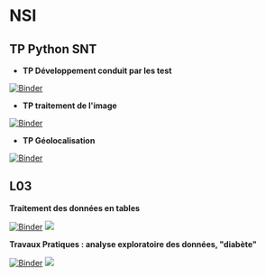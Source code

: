 # NSI


## **TP Python SNT**

* **TP Développement conduit par les test**

[![Binder](https://mybinder.org/badge_logo.svg)](https://mybinder.org/v2/gh/othoni-hub/NSI/HEAD?filepath=TP_Développement_conduit_par_les_tests.ipynb)

* **TP traitement de l'image**

[![Binder](https://mybinder.org/badge_logo.svg)](https://mybinder.org/v2/gh/othoni-hub/NSI/HEAD?filepath=TP_tt_image_sans_np.ipynb)

* **TP Géolocalisation**

[![Binder](https://mybinder.org/badge_logo.svg)](https://mybinder.org/v2/gh/othoni-hub/NSI/HEAD?filepath=TP_Geolocalisation.ipynb)



## **L03**

**Traitement des données en tables**

[![Binder](https://mybinder.org/badge_logo.svg)](https://mybinder.org/v2/gh/othoni-hub/NSI/HEAD?filepath=M1_NSI_Pandas_et_Matplotlib.ipynb)
[<img src="https://deepnote.com/buttons/launch-in-deepnote-small.svg">](https://deepnote.com/launch?name=M1_NSI_Pandas_et_Matplotlib.ipynb&url=https://github.com/othoni-hub/NSI/blob/main/M1_NSI_Pandas_et_Matplotlib.ipynb)

**Travaux Pratiques : analyse exploratoire des données, "diabète"**

[![Binder](https://mybinder.org/badge_logo.svg)](https://mybinder.org/v2/gh/othoni-hub/NSI/HEAD?filepath=M1_NSI_pd&plt_Pima_Correction.ipynb)
[<img src="https://deepnote.com/buttons/launch-in-deepnote-small.svg">](https://deepnote.com/launch?name=M1_NSI_pd&plt_Pima_Correction.ipynb&url=https://github.com/othoni-hub/NSI/blob/main/M1_NSI_pd&plt_Pima_Correction.ipynb)
